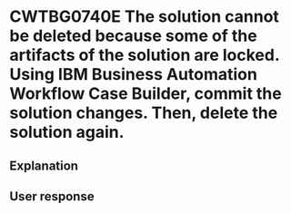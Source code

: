 # CWTBG0740E The solution cannot be deleted because some of the artifacts of the solution are locked. Using IBM Business Automation Workflow Case Builder, commit the solution changes. Then, delete the solution again.

## Explanation

## User response